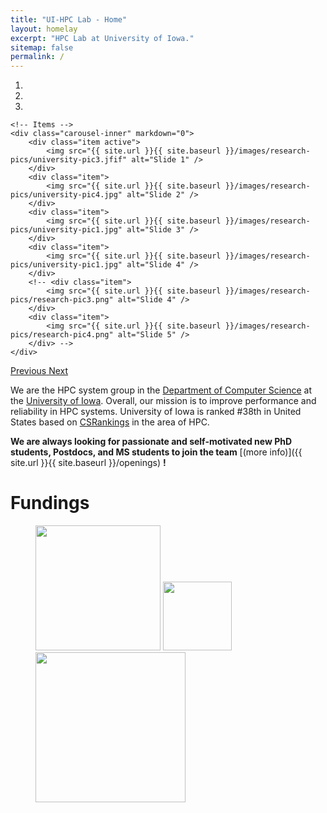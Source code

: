 ```yaml
---
title: "UI-HPC Lab - Home"
layout: homelay
excerpt: "HPC Lab at University of Iowa."
sitemap: false
permalink: /
---
```

<div markdown="0" id="carousel" class="carousel slide" data-ride="carousel" data-interval="4000" data-pause="hover" >
    <!-- Menu -->
    <ol class="carousel-indicators">
        <li data-target="#carousel" data-slide-to="0" class="active"></li>
        <li data-target="#carousel" data-slide-to="1"></li>
        <li data-target="#carousel" data-slide-to="2"></li>
        <!-- <li data-target="#carousel" data-slide-to="3"></li>
        <li data-target="#carousel" data-slide-to="4"></li>
        <li data-target="#carousel" data-slide-to="5"></li>
        <li data-target="#carousel" data-slide-to="6"></li> -->
    </ol>

    <!-- Items -->
    <div class="carousel-inner" markdown="0">
        <div class="item active">
            <img src="{{ site.url }}{{ site.baseurl }}/images/research-pics/university-pic3.jfif" alt="Slide 1" />
        </div>
        <div class="item">
            <img src="{{ site.url }}{{ site.baseurl }}/images/research-pics/university-pic4.jpg" alt="Slide 2" />
        </div>
        <div class="item">
            <img src="{{ site.url }}{{ site.baseurl }}/images/research-pics/university-pic1.jpg" alt="Slide 3" />
        </div>
        <div class="item">
            <img src="{{ site.url }}{{ site.baseurl }}/images/research-pics/university-pic1.jpg" alt="Slide 4" />
        </div>
        <!-- <div class="item">
            <img src="{{ site.url }}{{ site.baseurl }}/images/research-pics/research-pic3.png" alt="Slide 4" />
        </div>
        <div class="item">
            <img src="{{ site.url }}{{ site.baseurl }}/images/research-pics/research-pic4.png" alt="Slide 5" />
        </div> -->
    </div>
  <a class="left carousel-control" href="#carousel" role="button" data-slide="prev">
    <span class="glyphicon glyphicon-chevron-left" aria-hidden="true"></span>
    <span class="sr-only">Previous</span>
  </a>
  <a class="right carousel-control" href="#carousel" role="button" data-slide="next">
    <span class="glyphicon glyphicon-chevron-right" aria-hidden="true"></span>
    <span class="sr-only">Next</span>
  </a>
</div>

We are the HPC system group in the [Department of Computer Science](https://cs.uiowa.edu/) at the [University of Iowa](https://uiowa.edu/). Overall, our mission is to improve performance and reliability in HPC systems. University of Iowa is ranked #38th in United States based on [CSRankings](http://csrankings.org/#/index?hpc&us) in the area of HPC. 

 **We are always looking for passionate and self-motivated new PhD students, Postdocs, and MS students to join the team** [(more info)]({{ site.url }}{{ site.baseurl }}/openings) **!**

<!-- 
We are grateful for funding from Leiden University, [NWO](www.nwo.nl) ([Vidi talent scheme](http://www.nwo.nl/en/research-and-results/programmes/Talent+Scheme) and the [Frontiers in Nanoscience program](https://www.universiteitleiden.nl/en/research/research-projects/science/frontiers-of-nanoscience-nanofront)), and from an [ERC starting grant](https://erc.europa.eu/funding/starting-grants). -->


# Fundings
<figure class="fourth">
  <img src="{{ site.url }}{{ site.baseurl }}/images/logopic/logo-uiowa.png" style="width: 200px">
  <img src="{{ site.url }}{{ site.baseurl }}/images/logopic/logo-nsf.png" style="width: 110px">
  <img src="{{ site.url }}{{ site.baseurl }}/images/logopic/logo-argonne.png" style="width: 240px">
</figure>
